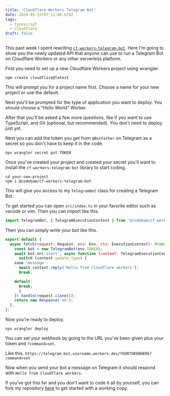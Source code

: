 ```yaml
---
title: 'Cloudflare Workers Telegram Bot'
date: 2024-05-15T07:11:06.679Z
tags:
  - typescript
  - cloudflare
draft: false
---
```


This past week I spent rewriting
[`cf-workers-telegram-bot`](https://github.com/codebam/cf-workers-telegram-bot).
Here I'm going to show you the newly updated API that anyone can use to run a
Telegram Bot on Cloudflare Workers or any other serverless platform.

First you need to set up a new Cloudflare Workers project using wrangler.

```shell
npm create cloudflare@latest
```

This will prompt you for a project name first. Choose a name for your new
project or use the default.

Next you'll be prompted for the type of application you want to deploy. You
should choose a "Hello World" Worker.

After that you'll be asked a few more questions, like if you want to use
TypeScript, and Git (optional, but recommended). You don't need to deploy just
yet.

Next you can add the token you get from `@BotFather` on Telegram as a secret so
you don't have to keep it in the code.

```shell
npx wrangler secret put TOKEN
```

Once you've created your project and created your secret you'll want to install
the `cf-workers-telegram-bot` library to start coding.

```shell
cd your-new-project
npm i @codebam/cf-workers-telegram-bot
```

This will give you access to my `TelegramBot` class for creating a Telegram Bot.

To get started you can open `src/index.ts` in your favorite editor such as
vscode or vim. Then you can import like this.

```javascript
import TelegramBot, { TelegramExecutionContext } from '@codebam/cf-workers-telegram-bot';
```

Then you can simply write your bot like this.

```javascript
export default {
  async fetch(request: Request, env: Env, ctx: ExecutionContext): Promise<Response> {
    const bot = new TelegramBot(env.TOKEN);
    await bot.on('start', async function (context: TelegramExecutionContext) {
      switch (context.update_type) {
	case 'message':
	  await context.reply('Hello from Cloudflare workers');
	  break;

	default:
	  break;
      }
    }).handle(request.clone());
    return new Response('ok');
  },
};
```

Now you're ready to deploy.

```shell
npx wrangler deploy
```

You can set your webhook by going to the URL you've been given plus your token and `?command=set`.

Like this. `https://telegram-bot.username.workers.dev/YOURTOKENHERE?command=set`

Now when you send your bot a message on Telegram it should respond with `Hello from Cloudflare workers`.

If you've got this far and you don't want to code it all by yourself, you can
fork my repository [here](https://github.com/codebam/cwtb-consumer) to get
started with a working copy.
